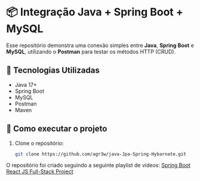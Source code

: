 # 📦 Integração Java + Spring Boot + MySQL

Esse repositório demonstra uma conexão simples entre **Java**, **Spring Boot** e **MySQL**, utilizando o **Postman** para testar os métodos HTTP (CRUD).

## 🔧 Tecnologias Utilizadas
- Java 17+
- Spring Boot
- MySQL
- Postman
- Maven

## 🚀 Como executar o projeto

1. Clone o repositório:
   ```bash
   git clone https://github.com/agr3w/java-Jpa-Spring-Hybarnate.git

O repositório foi criado seguindo a seguinte playlist de videos: [Spring Boot React JS Full-Stack Project](https://www.youtube.com/watch?v=KuM6OtuaYRs&list=PLGRDMO4rOGcNLnW1L2vgsExTBg-VPoZHr&index=1)
